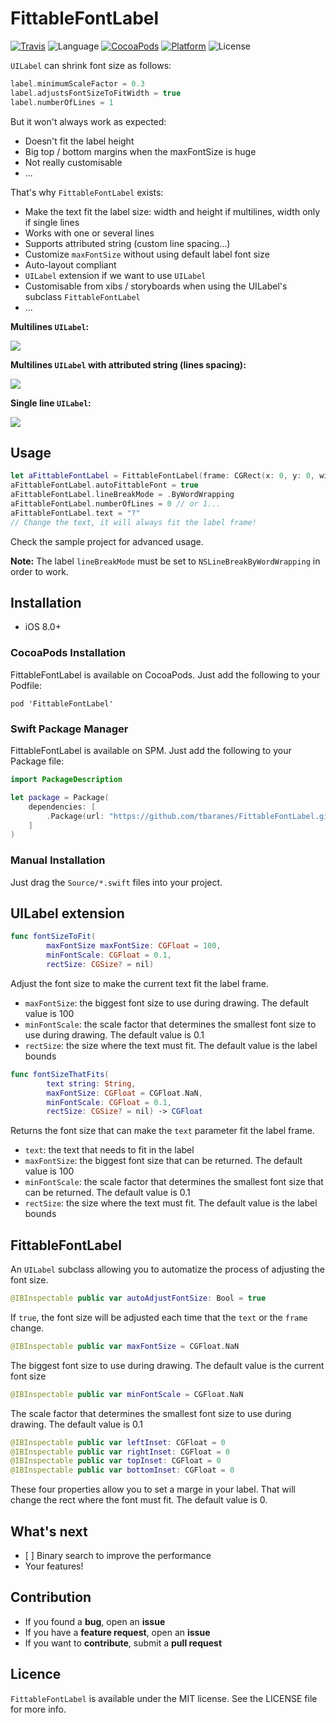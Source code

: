 # FittableFontLabel

[![Travis](https://img.shields.io/travis/tbaranes/FittableFontLabel.svg)](https://travis-ci.org/tbaranes/FittableFontLabel)
![Language](https://img.shields.io/badge/language-Swift%202.2-orange.svg)
[![CocoaPods](https://img.shields.io/cocoapods/v/FittableFontLabel.svg?style=flat)](https://github.com/tbaranes/FittableFontLabel)
[![Platform](https://img.shields.io/cocoapods/p/FittableFontLabel.svg?style=flat)](http://cocoadocs.org/docsets/FittableFontLabel)
![License](https://img.shields.io/github/license/tbaranes/FittableFontLabel?style=flat)

`UILabel` can shrink font size as follows:

```swift
label.minimumScaleFactor = 0.3
label.adjustsFontSizeToFitWidth = true
label.numberOfLines = 1
```

But it won't always work as expected: 

- Doesn't fit the label height
- Big top / bottom margins when the maxFontSize is huge
- Not really customisable
- ...

That's why `FittableFontLabel` exists:

- Make the text fit the label size: width and height if multilines, width only if single lines
- Works with one or several lines
- Supports attributed string (custom line spacing...)
- Customize `maxFontSize` without using default label font size
- Auto-layout compliant
- `UILabel` extension if we want to use `UILabel`
- Customisable from xibs / storyboards when using the UILabel's subclass `FittableFontLabel`
- ...

**Multilines `UILabel`:**

![](./assets/demo.gif)

**Multilines `UILabel` with attributed string (lines spacing):**

![](./assets/demo_attributed.gif)

**Single line `UILabel`:**

![](./assets/demo_single_line.gif)

## Usage

```swift
let aFittableFontLabel = FittableFontLabel(frame: CGRect(x: 0, y: 0, width: 300, height: 100))
aFittableFontLabel.autoFittableFont = true
aFittableFontLabel.lineBreakMode = .ByWordWrapping
aFittableFontLabel.numberOfLines = 0 // or 1...
aFittableFontLabel.text = "?"
// Change the text, it will always fit the label frame!
```

Check the sample project for advanced usage.

**Note:** The label `lineBreakMode` must be set to `NSLineBreakByWordWrapping` in order to work.

## Installation

- iOS 8.0+

### CocoaPods Installation

FittableFontLabel is available on CocoaPods. Just add the following to your Podfile:

```
pod 'FittableFontLabel'
```

### Swift Package Manager

FittableFontLabel is available on SPM. Just add the following to your Package file:

```swift
import PackageDescription

let package = Package(
    dependencies: [
        .Package(url: "https://github.com/tbaranes/FittableFontLabel.git", majorVersion: 1)
    ]
)
```

### Manual Installation

Just drag the `Source/*.swift` files into your project.


## UILabel extension

```swift
func fontSizeToFit(
		maxFontSize maxFontSize: CGFloat = 100, 
		minFontScale: CGFloat = 0.1, 
		rectSize: CGSize? = nil)
```

Adjust the font size to make the current text fit the label frame.

- `maxFontSize`: the biggest font size to use during drawing. The default value is 100
- `minFontScale`: the scale factor that determines the smallest font size to use during drawing. The default value is 0.1
- `rectSize`: the size where the text must fit. The default value is the label bounds

```swift
func fontSizeThatFits(
        text string: String, 
        maxFontSize: CGFloat = CGFloat.NaN, 
        minFontScale: CGFloat = 0.1,
        rectSize: CGSize? = nil) -> CGFloat
```

Returns the font size that can make the `text` parameter fit the label frame.

- `text`: the text that needs to fit in the label
- `maxFontSize`: the biggest font size that can be returned. The default value is 100
- `minFontScale`: the scale factor that determines the smallest font size that can be returned. The default value is 0.1
- `rectSize`: the size where the text must fit. The default value is the label bounds

## FittableFontLabel

An `UILabel` subclass allowing you to automatize the process of adjusting the font size.

```swift
@IBInspectable public var autoAdjustFontSize: Bool = true
```

If `true`, the font size will be adjusted each time that the `text` or the `frame` change.

```swift
@IBInspectable public var maxFontSize = CGFloat.NaN
```

The biggest font size to use during drawing. The default value is the current font size

```swift
@IBInspectable public var minFontScale = CGFloat.NaN
```

The scale factor that determines the smallest font size to use during drawing. The default value is 0.1

```swift
@IBInspectable public var leftInset: CGFloat = 0
@IBInspectable public var rightInset: CGFloat = 0
@IBInspectable public var topInset: CGFloat = 0
@IBInspectable public var bottomInset: CGFloat = 0
```

These four properties allow you to set a marge in your label. That will change the rect where the font must fit. The default value is 0.

## What's next

- [ ] Binary search to improve the performance
- Your features!

## Contribution

- If you found a **bug**, open an **issue**
- If you have a **feature request**, open an **issue**
- If you want to **contribute**, submit a **pull request**

## Licence

`FittableFontLabel` is available under the MIT license. See the LICENSE file for more info.
